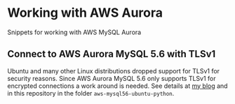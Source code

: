 # Working with AWS Aurora
Snippets for working with AWS MySQL Aurora

## Connect to AWS Aurora MySQL 5.6 with TLSv1

Ubuntu and many other Linux distributions dropped support for TLSv1 for security reasons.
Since AWS Aurora MySQL 5.6 only supports TLSv1 for encrypted connections a work around is needed.
See details at [my blog](https://www.stefanproell.at/posts/2020-08-18-ubuntu20-04-01-mysql5.6/) and in this repository in the folder `aws-mysql56-ubuntu-python`.
